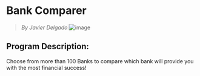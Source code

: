 **Bank Comparer**
=
> *By Javier Delgado*
![image](https://github.com/user-attachments/assets/86d99565-f5a0-4bef-a616-7504151e3c83)
## Program Description:
Choose from more than 100 Banks to compare which bank will provide you with the most financial success!
